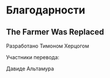 # Благодарности

## The Farmer Was Replaced

Разработано Тимоном Херцогом


Участники перевода:

Давиде Альтамура